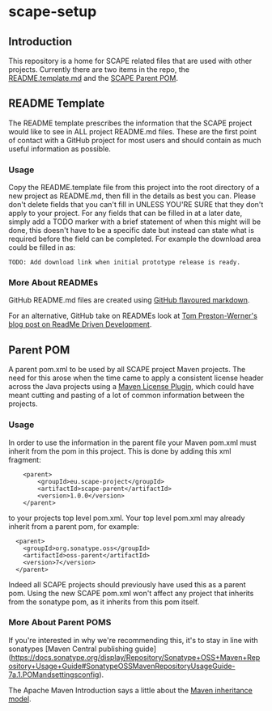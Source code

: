 scape-setup
================

## Introduction
This repository is a home for SCAPE related files that are used with other projects.
Currently there are two items in the repo, the [README.template.md](README.template.md) and the [SCAPE Parent POM](pom.xml).

## README Template
The README template prescribes the information that the SCAPE project would like to see in ALL project README.md files.
These are the first point of contact with a GitHub project for most users and should contain as much useful information
as possible.

### Usage
Copy the README.template file from this project into the root directory of a new project as README.md, then fill in the
details as best you can. Please don't delete fields that you can't fill in UNLESS YOU'RE SURE that they don't apply to
your project. For any fields that can be filled in at a later date, simply add a TODO marker with a brief statement of
when this might will be done, this doesn't have to be a specific date but instead can state what is required before the
field can be completed.  For example the download area could be filled in as:
```
TODO: Add download link when initial prototype release is ready.
```

### More About READMEs
GitHub README.md files are created using [GitHub flavoured markdown](https://help.github.com/articles/github-flavored-markdown).

For an alternative, GitHub take on READMEs look at [Tom Preston-Werner's blog post on ReadMe Driven Development](http://tom.preston-werner.com/2010/08/23/readme-driven-development.html).

## Parent POM
A parent pom.xml to be used by all SCAPE project Maven projects. The need for this arose when the time came to apply
a consistent license header across the Java projects using a
[Maven License Plugin](http://code.mycila.com/license-maven-plugin/), which could have meant cutting and pasting of a lot
of common information between the projects.

### Usage
In order to use the information in the parent file your Maven pom.xml must inherit from the pom in this project.
This is done by adding this xml fragment:
```
	<parent>
		<groupId>eu.scape-project</groupId>
		<artifactId>scape-parent</artifactId>
		<version>1.0.0</version>
	</parent>
```
to your projects top level pom.xml.  Your top level pom.xml may already inherit from a parent pom, for example:
```
  <parent>
    <groupId>org.sonatype.oss</groupId>
    <artifactId>oss-parent</artifactId>
    <version>7</version>
  </parent>
```
Indeed all SCAPE projects should previously have used this as a parent pom.  Using the new SCAPE pom.xml won't affect any
project that inherits from the sonatype pom, as it inherits from this pom itself.

### More About Parent POMS
If you're interested in why we're recommending this, it's to stay in line with sonatypes [Maven Central publishing guide]
(https://docs.sonatype.org/display/Repository/Sonatype+OSS+Maven+Repository+Usage+Guide#SonatypeOSSMavenRepositoryUsageGuide-7a.1.POMandsettingsconfig).

The Apache Maven Introduction says a little about the [Maven inheritance model](http://maven.apache.org/guides/introduction/introduction-to-the-pom.html#Project_Inheritance).



 
